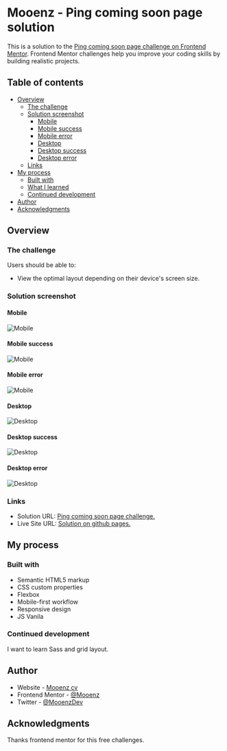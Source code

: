# Mooenz - Ping coming soon page solution

This is a solution to the [Ping coming soon page challenge on Frontend Mentor](https://www.frontendmentor.io/challenges/ping-single-column-coming-soon-page-5cadd051fec04111f7b848da). Frontend Mentor challenges help you improve your coding skills by building realistic projects. 

## Table of contents

- [Overview](#overview)
  - [The challenge](#the-challenge)
  - [Solution screenshot](#Solution-screenshot)  
    - [Mobile](#Mobile)
    - [Mobile success](#Mobile-success)
    - [Mobile error](#Mobile-error)
    - [Desktop](#Desktop)
    - [Desktop success](#Desktop-success)
    - [Desktop error](#Desktop-error)
  - [Links](#links)
- [My process](#my-process)
  - [Built with](#built-with)
  - [What I learned](#what-i-learned)
  - [Continued development](#continued-development)
- [Author](#author)
- [Acknowledgments](#acknowledgments)

## Overview

### The challenge

Users should be able to:

- View the optimal layout depending on their device's screen size.

### Solution screenshot

#### Mobile
![Mobile](./solution-capture/mooenz-mobile-solution.png)

#### Mobile success
![Mobile](./solution-capture/mooenz-mobile-success-solution.png)

#### Mobile error
![Mobile](./solution-capture/mooenz-mobile-error-solution.png)

#### Desktop
![Desktop](./solution-capture/mooenz-desktop-solution.png)

#### Desktop success
![Desktop](./solution-capture/mooenz-desktop-success-solution.png)

#### Desktop error
![Desktop](./solution-capture/mooenz-desktop-error-solution.png)


### Links

- Solution URL: [Ping coming soon page challenge.](https://www.frontendmentor.io/solutions/html-css-flexbox-mobile-first-responsive-design-vanila-js-S-wNd2haz)
- Live Site URL: [Solution on github pages.](https://mooenz.github.io/frontend-portafolio//ping-coming-soon-page-master/)

## My process

### Built with

- Semantic HTML5 markup
- CSS custom properties
- Flexbox
- Mobile-first workflow
- Responsive design
- JS Vanila

### Continued development

I want to learn Sass and grid layout.

## Author

- Website - [Mooenz cv](https://mooenz.github.io/Curriculum-Vitae/)
- Frontend Mentor - [@Mooenz](https://www.frontendmentor.io/profile/Mooenz)
- Twitter - [@MooenzDev](https://www.twitter.com/MooenzDev)

## Acknowledgments

Thanks frontend mentor for this free challenges.